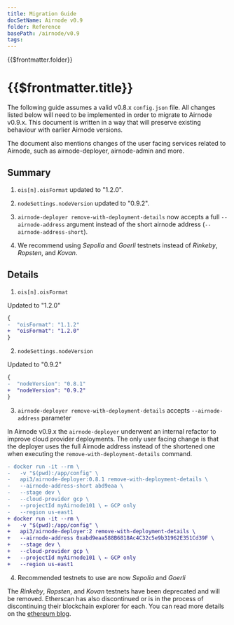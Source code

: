 ```yaml
---
title: Migration Guide
docSetName: Airnode v0.9
folder: Reference
basePath: /airnode/v0.9
tags:
---
```


<TitleSpan>{{$frontmatter.folder}}</TitleSpan>

# {{$frontmatter.title}}

<VersionWarning/>

<!--TocHeader />
<TOC class="table-of-contents" :include-level="[2,3]" /-->

The following guide assumes a valid v0.8.x `config.json` file. All changes
listed below will need to be implemented in order to migrate to Airnode v0.9.x.
This document is written in a way that will preserve existing behaviour with
earlier Airnode versions.

The document also mentions changes of the user facing services related to
Airnode, such as airnode-deployer, airnode-admin and more.

## Summary

1. `ois[n].oisFormat` updated to "1.2.0".

2. `nodeSettings.nodeVersion` updated to "0.9.2".

3. `airnode-deployer remove-with-deployment-details` now accepts a full
   `--airnode-address` argument instead of the short airnode address
   (`--airnode-address-short`).

4. We recommend using _Sepolia_ and _Goerli_ testnets instead of _Rinkeby_,
   _Ropsten_, and _Kovan_.

## Details

1. `ois[n].oisFormat`

Updated to "1.2.0"

```diff
{
-  "oisFormat": "1.1.2"
+  "oisFormat": "1.2.0"
}
```

2. `nodeSettings.nodeVersion`

Updated to "0.9.2"

```diff
{
-  "nodeVersion": "0.8.1"
+  "nodeVersion": "0.9.2"
}
```

3. `airnode-deployer remove-with-deployment-details` accepts `--airnode-address`
   parameter

In Airnode v0.9.x the `airnode-deployer` underwent an internal refactor to
improve cloud provider deployments. The only user facing change is that the
deployer uses the full Airnode address instead of the shortened one when
executing the `remove-with-deployment-details` command.

```diff
- docker run -it --rm \
-   -v "$(pwd):/app/config" \
-   api3/airnode-deployer:0.8.1 remove-with-deployment-details \
-   --airnode-address-short abd9eaa \
-   --stage dev \
-   --cloud-provider gcp \
-   --projectId myAirnode101 \ ← GCP only
-   --region us-east1
+ docker run -it --rm \
+   -v "$(pwd):/app/config" \
+   api3/airnode-deployer:2 remove-with-deployment-details \
+   --airnode-address 0xabd9eaa588B6818Ac4C32c5e9b31962E351Cd39F \
+   --stage dev \
+   --cloud-provider gcp \
+   --projectId myAirnode101 \ ← GCP only
+   --region us-east1
```

4. Recommended testnets to use are now _Sepolia_ and _Goerli_

The _Rinkeby_, _Ropsten_, and _Kovan_ testnets have been deprecated and will be
removed. Etherscan has also discontinued or is in the process of discontinuing
their blockchain explorer for each. You can read more details on the
[ethereum blog](https://blog.ethereum.org/2022/06/21/testnet-deprecation).
